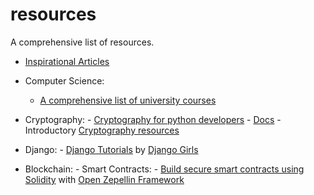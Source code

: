# resources
A comprehensive list of resources.

- [Inspirational Articles](./inspirational-articles)


- Computer Science:
    - [A comprehensive list of university courses](https://github.com/belavadi/awesome-courses)

- Cryptography:
        - [Cryptography for python developers](https://github.com/belavadi/cryptography) - [Docs](https://cryptography.io/en/latest/)
        - Introductory [Cryptography resources](https://github.com/prahaladbelavadi/cryptography-resources)
        
 - Django:
        - [Django Tutorials](https://tutorial.djangogirls.org/) by [Django Girls](https://djangogirls.org/)
        
- Blockchain:
        - Smart Contracts:
                - [Build secure smart contracts using Solidity](https://github.com/belavadi/zeppelin-solidity) with [Open Zepellin Framework](https://openzeppelin.org/)
                

